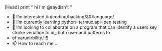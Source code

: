 [Head] print " hi I'm @raydisn't "
- 👀 I’m interested /in/coding/hacking/&&/language/
- 🌱 I’m currently learning python=termux.api=pen testing 
- 💞️ I’m looking to collaborate on a program that can identify a users key stroke veriation to id_ both user and patterns to
- of varunirbility.!!!!
- 📫 How to reach me ...

<!---
Raydidnt/Raydidnt is a ✨ special ✨ repository because its `README.md` (this file) appears on your GitHub profile.
You can click the Preview link to take a look at your changes.
--->
